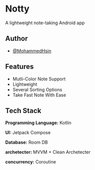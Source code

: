 
# Notty

A lightweight note-taking Android app


## Author

- [@MohammedHsin](https://www.github.com/MohammedHsin)


## Features

- Mutli-Color Note Support
- Lightweight
- Several Sorting Options
- Take Fast Note With Ease


## Tech Stack

**Programming Language:** Kotlin

**UI:**  Jetpack Compose

**Database:** Room DB

**archetecter:** MVVM + Clean Archetecter

**concurrency:** Coroutine

